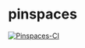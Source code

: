 # pinspaces

[![Pinspaces-CI](https://github.com/CodePenguin/pinspaces/actions/workflows/pinspaces-ci.yml/badge.svg)](https://github.com/CodePenguin/pinspaces/actions/workflows/pinspaces-ci.yml)
